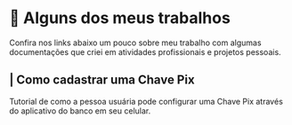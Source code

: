 # 📝 Alguns dos meus trabalhos 
Confira nos links abaixo um pouco sobre meu trabalho com algumas documentações que criei em atividades profissionais e projetos pessoais.

## | Como cadastrar uma Chave Pix
Tutorial de como a pessoa usuária pode configurar uma Chave Pix através do aplicativo do banco em seu celular. 
